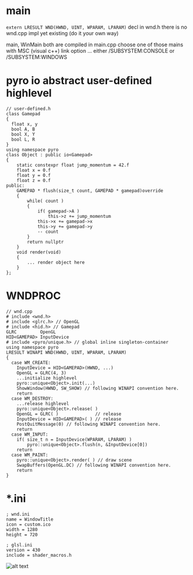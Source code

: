 # main
```extern LRESULT WND(HWND, UINT, WPARAM, LPARAM)``` 
decl in wnd.h
there is no wnd.cpp impl yet existing (do it your own way)

main, WinMain both are compiled in main.cpp
choose one of those mains with MSC (visual c++) link option
	... either /SUBSYSTEM:CONSOLE or /SUBSYSTEM:WINDOWS
# pyro io abstract user-defined highlevel
``` 
// user-defined.h
class Gamepad
{
  float x, y
  bool A, B
  bool X, Y
  bool L, R
}
using namespace pyro
class Object : public io<Gamepad>
{
	static constexpr float jump_momentum = 42.f
	float x = 0.f
	float y = 0.f
	float z = 0.f
public:
	GAMEPAD * flush(size_t count, GAMEPAD * gamepad)override
	{
		while( count )
		{
			if( gamepad->A )
				this->z += jump_momentum
			this->x += gamepad->x
			this->y += gamepad->y
			-- count
		}
		return nullptr
	}
	void render(void)
	{
		... render object here
	}
};
``` 
# WNDPROC

``` 
// wnd.cpp
# include <wnd.h>
# include <glrc.h> // OpenGL
# include <hid.h> // Gamepad
GLRC         OpenGL
HID<GAMEPAD> InputDevice
# include <pyro/unique.h> // global inline singleton-container
using namespace pyro
LRESULT WINAPI WND(HWND, UINT, WPARAM, LPARAM)
{
  case WM_CREATE:
    InputDevice = HID<GAMEPAD>(HWND, ...)
    OpenGL = GLRC(4, 3)
    ...initialize highlevel
    pyro::unique<Object>.init(...)
    ShowWindow(HWND, SW_SHOW) // following WINAPI convention here.
    return
  case WM_DESTROY:
    ...release highlevel
    pyro::unique<Object>.release( )
    OpenGL = GLRC( )              // release
    InputDevice = HID<GAMEPAD>( ) // release
    PostQuitMessage(0) // following WINAPI convention here.
    return
  case WM_INPUT:
    if( size_t n = InputDevice(WPARAM, LPARAM) )
    	pyro::unique<Object>.flush(n, &InputDevice[0])
    return
  case WM_PAINT:
    pyro::unique<Object>.render( ) // draw scene
    SwapBuffers(OpenGL.DC) // following WINAPI convention here.
    return
}
```
# *.ini
``` 
; wnd.ini
name = WindowTitle
icon = custom.ico
width = 1280
height = 720
``` 

``` 
; glsl.ini
version = 430
include = shader_macros.h
``` 
![alt text](https://repository-images.githubusercontent.com/197114287/6509fe00-a804-11e9-829c-e87bcc9644dc "Pyro Logo")
